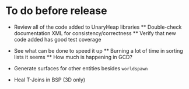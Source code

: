 # To do before release

* Review all of the code added to UnaryHeap libraries
** Double-check documentation XML for consistency/correctness
** Verify that new code added has good test coverage
* See what can be done to speed it up
** Burning a lot of time in sorting lists it seems
** How much is happening in GCD?
* Generate surfaces for other entities besides `worldspawn`

* Heal T-Joins in BSP (3D only)